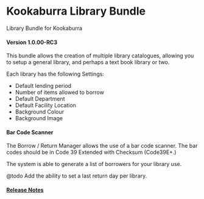 # Kookaburra Library Bundle
Library Bundle for Kookaburra
#### Version 1.0.00-RC3

This bundle allows the creation of multiple library catalogues, allowing you to setup a general library, and perhaps a text book library or two.

Each library has the following Settings:
 * Default lending period
 * Number of items allowed to borrow
 * Default Department
 * Default Facility Location
 * Background Colour
 * Background Image

#### Bar Code Scanner 
The Borrow / Return Manager allows the use of a bar code scanner.  The bar codes should be in Code 39 Extended with Checksum (Code39E+.)

The system is able to generate a list of borrowers for your library use. 

@todo  Add the ability to set a last return day per library.

#### [Release Notes](ReleaseNotes.md)

